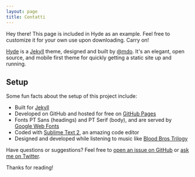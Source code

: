 ```yaml
---
layout: page
title: Contatti
---
```


<p class="message">
  Hey there! This page is included in Hyde as an example. Feel free to customize it for your own use upon downloading. Carry on!
</p>

[Hyde](http://mdo.github.io/hyde) is a [Jekyll](http://jekyllrb.com) theme, designed and built by [@mdo](https://twitter.com/mdo). It's an elegant, open source, and mobile first theme for quickly getting a static site up and running.

## Setup

Some fun facts about the setup of this project include:

* Built for [Jekyll](http://jekyllrb.com)
* Developed on GitHub and hosted for free on [GitHub Pages](https://pages.github.com)
* Fonts PT Sans (headings) and PT Serif (body), and are served by [Google Web Fonts](http://www.google.com/webfonts)
* Coded with [Sublime Text 2](http://sublimetext.org), an amazing code editor
* Designed and developed while listening to music like [Blood Bros Trilogy](https://soundcloud.com/maddecent/sets/blood-bros-series)

Have questions or suggestions? Feel free to [open an issue on GitHub](https://github.com/mdo/hyde/issues/new) or [ask me on Twitter](https://twitter.com/mdo).

Thanks for reading!
